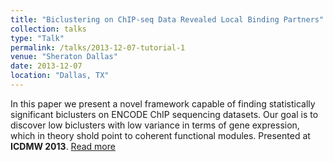 ```yaml
---
title: "Biclustering on ChIP-seq Data Revealed Local Binding Partners"
collection: talks
type: "Talk"
permalink: /talks/2013-12-07-tutorial-1
venue: "Sheraton Dallas"
date: 2013-12-07
location: "Dallas, TX"
---
```


In this paper we present a novel framework capable of finding statistically significant biclusters on ENCODE ChIP sequencing datasets. Our goal is to discover low biclusters with low variance in terms of gene expression, which in theory shold point to coherent functional modules. Presented at **ICDMW 2013**. [Read more](https://ieeexplore.ieee.org/abstract/document/6753908)
